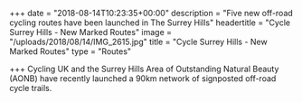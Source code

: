 +++
date = "2018-08-14T10:23:35+00:00"
description = "Five new off-road cycling routes have been launched in The Surrey Hills"
headertitle = "Cycle Surrey Hills - New Marked Routes"
image = "/uploads/2018/08/14/IMG_2615.jpg"
title = "Cycle Surrey Hills - New Marked Routes"
type = "Routes"

+++
Cycling UK and the Surrey Hills Area of Outstanding Natural Beauty (AONB) have recently launched a 90km network of signposted off-road cycle trails.
